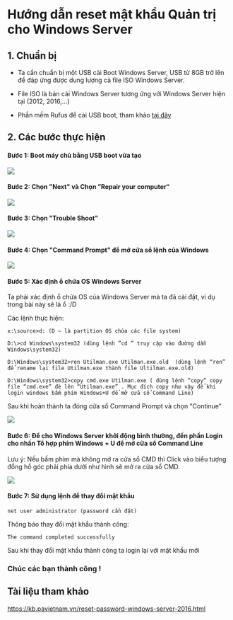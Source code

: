 # Hướng dẫn reset mật khẩu Quản trị cho Windows Server

## 1. Chuẩn bị

- Ta cần chuẩn bị một USB cài Boot Windows Server, USB từ 8GB trở lên để đáp ứng được dung lượng cả file ISO Windows Server.

- File ISO là bản cài Windows Server tương ứng với Windows Server hiện tại (2012, 2016,...)

- Phần mềm Rufus để cài USB boot, tham khảo [tại đây](https://www.keybanquyen.vn/2019/07/huong-dan-tao-usb-boot-cai-dat-windows-10-server-2016-2019.html)

## 2. Các bước thực hiện

#### Bước 1: Boot máy chủ bằng USB boot vừa tạo

<img src="https://imgur.com/EupPNN1.png">

#### Bước 2: Chọn "Next" và Chọn ”Repair your computer“

<img src="https://imgur.com/zFoSX6j.png">

#### Bước 3: Chọn "Trouble Shoot"

<img src="https://imgur.com/86HE6up.png">

#### Bước 4: Chọn "Command Prompt" để mở cửa sổ lệnh của Windows

<img src="https://imgur.com/qe5BnHT.png">

#### Bước 5: Xác định ổ chứa OS Windows Server

Ta phải xác định ổ chứa OS của Windows Server mà ta đã cài đặt, ví dụ trong bài này sẽ là ổ :/D

Các lệnh thực hiện:

```
x:\source>d: (D – là partition OS chứa các file system)

D:\>cd Windows\system32 (dùng lệnh ”cd ” truy cập vào đường dẫn Windows\system32)

D:\Windows\system32>ren Utilman.exe Utilman.exe.old  (dùng lệnh “ren” để rename lại file Utilman.exe thành file Ultilman.exe.old)

D:\Windows\system32>copy cmd.exe Utilman.exe ( dùng lệnh “copy” copy file “cmd.exe” đè lên “Utilman.exe” . Mục đích copy như vậy để khi login windows bấm phím Windows+U để mở cửa sổ Command Line)
```

Sau khi hoàn thành ta đóng cửa sổ Command Prompt và chọn "Continue"

<img src="https://imgur.com/WNDMIRC.png">

#### Bước 6: Để cho Windows Server khởi động bình thường, đến phần Login cho nhấn Tổ hợp phím Windows + U để mở cửa sổ Command Line

Lưu ý: Nếu bấm phím mà không mở ra cửa sổ CMD thì Click vào biểu tượng đồng hồ góc phải phía dưới như hình sẽ mở ra cửa sổ CMD.

<img src="https://imgur.com/d5ULnyn.png">

#### Bước 7: Sử dụng lệnh để thay đổi mật khẩu 

`net user administrator (password cần đặt)`

Thông báo thay đổi mật khẩu thành công:

`The command completed successfully`

Sau khi thay đổi mật khẩu thành công ta login lại với mật khẩu mới

### Chúc các bạn thành công !

## Tài liệu tham khảo

https://kb.pavietnam.vn/reset-password-windows-server-2016.html